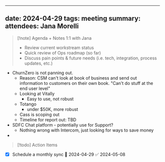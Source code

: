 
---
date: 2024-04-29
tags: meeting
summary: 
attendees: Jana Morelli
---

> [!note] Agenda + Notes
> 1:1 with Jana
> - Review current workstream status
> - Quick review of Ops roadmap (so far)
> - Discuss pain points & future needs (i.e. tech, integration, process updates, etc.)

- ChurnZero is not panning out.
	- Reason: CSM can't look at book of business and send out information to customers on their own book. "Can't do stuff at the end user level"
	- Looking at Vitally
		- Easy to use, not robust
	- Totango
		- under $50K, more robust
	- Cass is scoping out
	- Timeline for report out: TBD
- SDFC Chat platform - potentially use for Support?
	- Nothing wrong with Intercom, just looking for ways to save money
- 

> [!todo] Action Items

- [x] Schedule a monthly sync 📅 2024-04-29 ✅ 2024-05-08